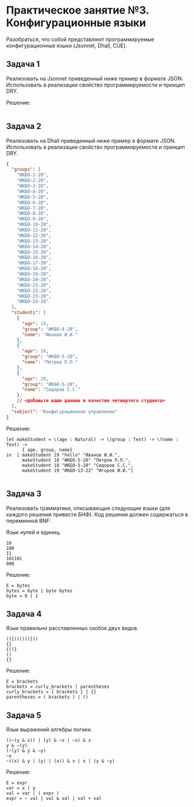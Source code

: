 # Практическое занятие №3. Конфигурационные языки

Разобраться, что собой представляют программируемые конфигурационные языки (Jsonnet, Dhall, CUE).

## Задача 1

Реализовать на Jsonnet приведенный ниже пример в формате JSON. Использовать в реализации свойство программируемости и принцип DRY.

Решение:

```jsonnet task1.jsonnet
```

## Задача 2

Реализовать на Dhall приведенный ниже пример в формате JSON. Использовать в реализации свойство программируемости и принцип DRY.

```json
{
  "groups": [
    "ИКБО-1-20",
    "ИКБО-2-20",
    "ИКБО-3-20",
    "ИКБО-4-20",
    "ИКБО-5-20",
    "ИКБО-6-20",
    "ИКБО-7-20",
    "ИКБО-8-20",
    "ИКБО-9-20",
    "ИКБО-10-20",
    "ИКБО-11-20",
    "ИКБО-12-20",
    "ИКБО-13-20",
    "ИКБО-14-20",
    "ИКБО-15-20",
    "ИКБО-16-20",
    "ИКБО-17-20",
    "ИКБО-18-20",
    "ИКБО-19-20",
    "ИКБО-20-20",
    "ИКБО-21-20",
    "ИКБО-22-20",
    "ИКБО-23-20",
    "ИКБО-24-20"
  ],
  "students": [
    {
      "age": 19,
      "group": "ИКБО-4-20",
      "name": "Иванов И.И."
    },
    {
      "age": 18,
      "group": "ИКБО-5-20",
      "name": "Петров П.П."
    },
    {
      "age": 18,
      "group": "ИКБО-5-20",
      "name": "Сидоров С.С."
    },
    // <добавьте ваши данные в качестве четвертого студента>
  ],
  "subject": "Конфигурационное управление"
} 
```
Решение:

```dhall
let makeStudent = \(age : Natural) -> \(group : Text) -> \(name : Text) ->
      { age, group, name}
in  [ makeStudent 19 "hello" "Иванов И.И.",
	  makeStudent 18 "ИКБО-5-20" "Петров П.П.",
      makeStudent 18 "ИКБО-5-20" "Сидоров С.С.",
      makeStudent 19 "ИКБО-13-22" "Игорев И.И."]
    
```

## Задача 3
Реализовать грамматики, описывающие следующие языки (для каждого решения привести БНФ). Код решения должен содержаться в переменной BNF:

Язык нулей и единиц.

```
10
100
11
101101
000
```
Решение:

```
E = bytes
bytes = byte | byte bytes
byte = 0 | 1
```

## Задача 4

Язык правильно расставленных скобок двух видов.

```
(({((()))}))
{}
{()}
()
{}
```
Решение:

```
E = brackets
brackets = curly_brackets | parentheses
curly_brackets = { brackets } | {}
parentheses = ( brackets ) | ()
```

## Задача 5

Язык выражений алгебры логики.

```
((~(y & x)) | (y) & ~x | ~x) & x
y & ~(y)
(~(y) & y & ~y)
~x
~((x) & y | (y) | (x)) & x | x | (y & ~y)
```

Решение:

```
E = expr
var = x | y
val = var | ( expr )
expr = ~ val | val & val | val + val
```
